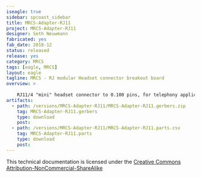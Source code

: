 ```yaml
---
iseagle: true
sidebar: spcoast_sidebar
title: MRCS-Adapter-RJ11
project: MRCS-Adapter-RJ11
designer: Seth Neuwmann
fabricated: yes
fab_date: 2018-12
status: released
release: yes
category: MRCS
tags: [eagle, MRCS]
layout: eagle
tagline: MRCS - RJ modular Headset connector breakout board
overview: >
    
    RJ11/4 "mini" headset connector to 0.100 pins, for telephony applications
artifacts:
  - path: /versions/MRCS-Adapter-RJ11/MRCS-Adapter-RJ11.gerbers.zip
    tag: MRCS-Adapter-RJ11.gerbers
    type: download
    post: 
  - path: /versions/MRCS-Adapter-RJ11/MRCS-Adapter-RJ11.parts.csv
    tag: MRCS-Adapter-RJ11.parts
    type: download
    post: 
---
```

This technical documentation is licensed under the [Creative Commons Attribution-NonCommercial-ShareAlike](https://creativecommons.org/licenses/by-nc-sa/3.0/)
